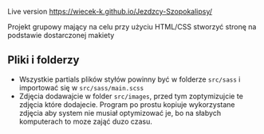 Live version https://wiecek-k.github.io/Jezdzcy-Szopokalipsy/

Projekt grupowy mający na celu przy użyciu HTML/CSS stworzyć stronę na podstawie dostarczonej makiety


## Pliki i folderzy

- Wszystkie partials plików styłów powinny być w folderze `src/sass` i importować się w
  `src/sass/main.scss`
- Zdjęcia dodawajcie w folder `src/images`, przed tym zoptymizujcie te zdjęcia które dodajecie.
  Program po prostu kopiuje wykorzystane zdjęcia aby system nie musiał optymizować je, bo na słabych
  komputerach to moze zająć duzo czasu.
